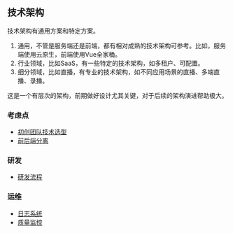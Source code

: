 ## 技术架构

技术架构有通用方案和特定方案。

1. 通用，不管是服务端还是前端，都有相对成熟的技术架构可参考。比如，服务端使用云原生，前端使用Vue全家桶。
2. 行业领域，比如SaaS，有一些特定的技术架构，如多租户、可配置。
3. 细分领域，比如直播，有专业的技术架构，如不同应用场景的直播、多端直播、录播。

这是一个有层次的架构，前期做好设计尤其关键，对于后续的架构演进帮助极大。

### 考虑点

- [初创团队技术选型](./point/choice.md)
- [前后端分离](./point/separation.md)

### 研发

- [研发流程](./develop/process.md)

### 运维

- [日志系统](./operation/log/)
- [质量监控](./operation/monitor/)